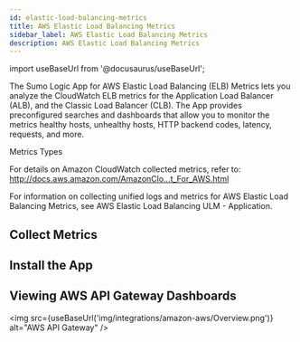 ```yaml
---
id: elastic-load-balancing-metrics
title: AWS Elastic Load Balancing Metrics
sidebar_label: AWS Elastic Load Balancing Metrics
description: AWS Elastic Load Balancing Metrics
---
```


import useBaseUrl from '@docusaurus/useBaseUrl';

The Sumo Logic App for AWS Elastic Load Balancing (ELB) Metrics lets you analyze the CloudWatch ELB metrics for the Application Load Balancer (ALB), and the Classic Load Balancer (CLB). The App provides preconfigured searches and dashboards that allow you to monitor the metrics healthy hosts, unhealthy hosts, HTTP backend codes, latency, requests, and more.

Metrics Types

For details on Amazon CloudWatch collected metrics, refer to:
http://docs.aws.amazon.com/AmazonClo...t_For_AWS.html

For information on collecting unified logs and metrics for AWS Elastic Load Balancing Metrics, see AWS Elastic Load Balancing ULM - Application.

## Collect Metrics



## Install the App


## Viewing AWS API Gateway Dashboards

<img src={useBaseUrl('img/integrations/amazon-aws/Overview.png')} alt="AWS API Gateway" />
